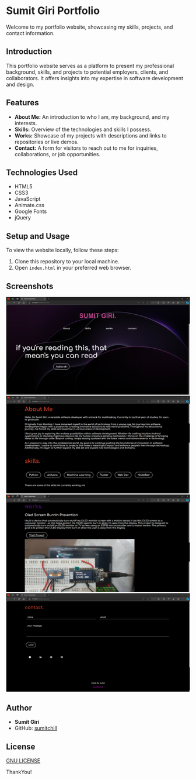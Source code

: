 
# Sumit Giri Portfolio

Welcome to my portfolio website, showcasing my skills, projects, and contact information.

## Introduction

This portfolio website serves as a platform to present my professional background, skills, and projects to potential employers, clients, and collaborators. It offers insights into my expertise in software development and design.

## Features

- **About Me:** An introduction to who I am, my background, and my interests.
- **Skills:** Overview of the technologies and skills I possess.
- **Works:** Showcase of my projects with descriptions and links to repositories or live demos.
- **Contact:** A form for visitors to reach out to me for inquiries, collaborations, or job opportunities.

## Technologies Used

- HTML5
- CSS3
- JavaScript
- Animate.css
- Google Fonts
- jQuery


## Setup and Usage

To view the website locally, follow these steps:

1. Clone this repository to your local machine.
2. Open `index.html` in your preferred web browser.


## Screenshots
![alt text](Images/image1.png)
![alt text](Images/image2.png)
![alt text](Images/image3.png)
![alt text](Images/image4.png)

## Author

- **Sumit Giri**
- GitHub: [sumitchill](https://github.com/sumitchill)

## License
[GNU LICENSE](LICENSE)

ThankYou!

